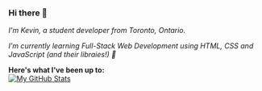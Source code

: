 ### Hi there 👋

<!--
**hfang821/hfang821** is a ✨ _special_ ✨ repository because its `README.md` (this file) appears on your GitHub profile.

Here are some ideas to get you started:

- 🔭 I’m currently working on ...
- 🌱 I’m currently learning ...
- 👯 I’m looking to collaborate on ...
- 🤔 I’m looking for help with ...
- 💬 Ask me about ...
- 📫 How to reach me: ...
- 😄 Pronouns: ...
- ⚡ Fun fact: ...
-->

<i>I'm Kevin, a student developer from Toronto, Ontario.</i>

<i>I’m currently learning Full-Stack Web Development using HTML, CSS and JavaScript (and their libraies!) 🌱 </i>

<b>Here's what I've been up to:</b>
<br>
[![My GitHub Stats](https://github-readme-stats.vercel.app/api/?username=hfang821&count_private=true&showicons=true)]()



